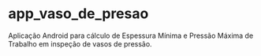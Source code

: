 # app_vaso_de_presao
Aplicação Android para cálculo de Espessura Mínima e Pressão Máxima de Trabalho em inspeção de vasos de pressão.
